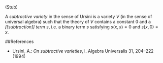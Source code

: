 (Stub)

A *subtractive variety* in the sense of Ursini  is a variety $V$ (in the sense of universal algebra)  such that the theory of $V$ contains a constant 0 and a _[[subtraction]] term_ $s$, i.e. a binary term $s$ satisfying $s(x, x) = 0$ and $s(x, 0) = x$.


##References

* Ursini, A.: _On subtractive varieties_, I. Algebra Universalis 31, 204&#8211;222 (1994)